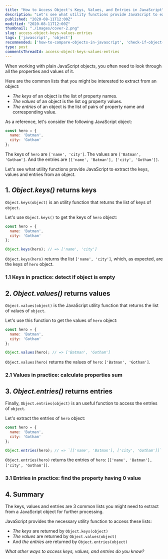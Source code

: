 ```yaml
---
title: "How to Access Object's Keys, Values, and Entries in JavaScript"
description: "Let's see what utility functions provide JavaScript to extract the keys, values and entries from an object."
published: "2020-08-11T12:00Z"
modified: "2020-08-11T12:00Z"
thumbnail: "./images/cover-2.png"
slug: access-object-keys-values-entries
tags: ['javascript', 'object']
recommended: ['how-to-compare-objects-in-javascript', 'check-if-object-has-property-javascript']
type: post
commentsThreadId: access-object-keys-values-entries
---
```


When working with plain JavaScript objects, you often need to look through all the properties and values of it.  

Here are the common lists that you might be interested to extract from an object:

* *The keys* of an object is the list of property names. 
* *The values* of an object is the list og property values. 
* *The entries* of an object is the list of pairs of property name and corresponding value.  

As a reference, let's consider the following JavaScript object:

```javascript
const hero = {
  name: 'Batman',
  city: 'Gotham'  
};
```

The keys of `hero` are `['name', 'city']`. The values are `['Batman', 'Gotham']`. And the entries are `[['name', 'Batman'], ['city', 'Gotham']]`.  

Let's see what utility functions provide JavaScript to extract the keys, values and entries from an object.  

## 1. *Object.keys()* returns keys

`Object.keys(object)` is an utility function that returns the list of keys of `object`.  

Let's use `Object.keys()` to get the keys of `hero` object:

```javascript
const hero = {
  name: 'Batman',
  city: 'Gotham'  
};

Object.keys(hero); // => ['name', 'city']
```

`Object.keys(hero)` returns the list `['name', 'city']`, which, as expected, are the keys of `hero` object.  

### 1.1 Keys in practice: detect if object is empty

## 2. *Object.values()* returns values

`Object.values(object)` is the JavaScript utility function that returns the list of values of `object`.  

Let's use this function to get the values of `hero` object:

```javascript
const hero = {
  name: 'Batman',
  city: 'Gotham'  
};

Object.values(hero); // => ['Batman', 'Gotham']
```

`Object.values(hero)` returns the values of `hero`: `['Batman', 'Gotham']`.  

### 2.1 Values in practice: calculate properties sum

## 3. *Object.entries()* returns entries

Finally, `Object.entries(object)` is an useful function to access the entries of `object`.  

Let's extract the entries of `hero` object:

```javascript
const hero = {
  name: 'Batman',
  city: 'Gotham'  
};

Object.entries(hero); // => `[['name', 'Batman'], ['city', 'Gotham']]`
```

`Object.entries(hero)` returns the entries of `hero`: `[['name', 'Batman'], ['city', 'Gotham']]`.  

### 3.1 Entries in practice: find the property having 0 value

## 4. Summary

The keys, values and entries are 3 common lists you might need to extract from a JavaScript object for further processing.  

JavaScript provides the necessary utility function to access these lists:

* *The keys* are returned by `Object.keys(object)`
* *The values* are returned by `Object.values(object)`
* And *the entries* are returned by `Object.entries(object)`

*What other ways to access keys, values, and entries do you know?*